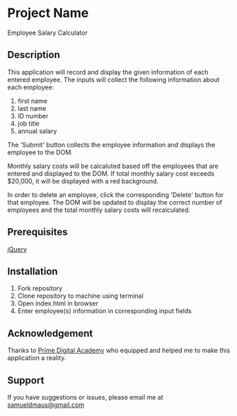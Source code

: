 # Project Name

Employee Salary Calculator

## Description
This application will record and display the given information of each entered employee. The inputs will collect the following information about each employee:

1. first name
2. last name
3. ID number
4. job title
5. annual salary

The 'Submit' button collects the employee information and displays the employee to the DOM.

Monthly salary costs will be calcaluted based off the employees that are entered and displayed to the DOM. If total monthly salary cost exceeds $20,000, it will be displayed with a red background. 

In order to delete an employee, click the corresponding 'Delete' button for that employee. The DOM will be updated to display the correct number of employees and the total monthly salary costs will recalculated.

## Prerequisites
[jQuery](https://jquery.com/)

## Installation
1. Fork repository
2. Clone repository to machine using terminal
3. Open index.html in browser
4. Enter employee(s) information in corresponding input fields

## Acknowledgement
Thanks to [Prime Digital Academy](www.primeacademy.io) who equipped and helped me to make this application a reality.

## Support
If you have suggestions or issues, please email me at samueldmaus@gmail.com

